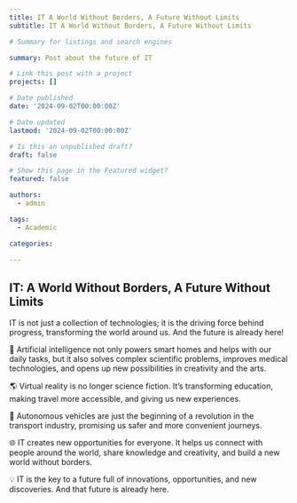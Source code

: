 ```yaml
---
title: IT A World Without Borders, A Future Without Limits
subtitle: IT A World Without Borders, A Future Without Limits

# Summary for listings and search engines

summary: Post about the future of IT

# Link this post with a project
projects: []

# Date published
date: '2024-09-02T00:00:00Z'

# Date updated
lastmod: '2024-09-02T00:00:00Z'

# Is this an unpublished draft?
draft: false

# Show this page in the Featured widget?
featured: false

authors:
  - admin

tags:
  - Academic

categories:
  
---
```


## IT: A World Without Borders, A Future Without Limits

IT is not just a collection of technologies; it is the driving force behind progress, transforming the world around us. And the future is already here!

🤖 Artificial intelligence not only powers smart homes and helps with our daily tasks, but it also solves complex scientific problems, improves medical technologies, and opens up new possibilities in creativity and the arts.

🌎 Virtual reality is no longer science fiction. It’s transforming education, making travel more accessible, and giving us new experiences.

🚀 Autonomous vehicles are just the beginning of a revolution in the transport industry, promising us safer and more convenient journeys.

🌐 IT creates new opportunities for everyone. It helps us connect with people around the world, share knowledge and creativity, and build a new world without borders.

💡 IT is the key to a future full of innovations, opportunities, and new discoveries. And that future is already here.

